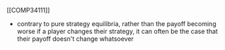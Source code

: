 [[COMP34111]]

- contrary to pure strategy equilibria, rather than the payoff becoming worse if a player changes their strategy, it can often be the case that their payoff doesn't change whatsoever
